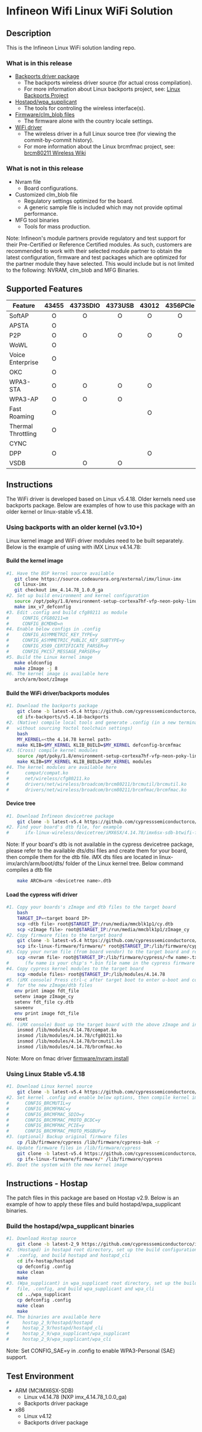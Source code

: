 Infineon Wifi Linux WiFi Solution
=================================

Description
-----------
This is the Infineon Linux WiFi solution landing repo.

### What is in this release
* [Backports driver package](https://github.com/cypresssemiconductorco/ifx-backports)
   * The backports wireless driver source (for actual cross compilation).
   * For more information about Linux backports project, see: [Linux Backports Project](https://backports.wiki.kernel.org/index.php/Main_Page)
* [Hostapd/wpa_supplicant](https://github.com/cypresssemiconductorco/ifx-hostap)
   * The tools for controling the wireless interface(s).
* [Firmware/clm_blob files](https://github.com/cypresssemiconductorco/ifx-linux-firmware)
   * The firmware alone with the country locale settings.
* [WiFi driver](https://github.com/cypresssemiconductorco/ifx-wireless-drivers)
   * The wireless driver in a full Linux source tree (for viewing the commit-by-commit history).
   * For more information about the Linux brcmfmac project, see: [brcm80211 Wireless Wiki](https://wireless.wiki.kernel.org/en/users/drivers/brcm80211)

### What is not in this release
* Nvram file
   * Board configurations.
* Customized clm_blob file
   * Regulatory settings optimized for the board.
   * A generic sample file is included which may not provide optimal performance.
* MFG tool binaries
   * Tools for mass production.

Note: Infineon's module partners provide regulatory and test support for their
Pre-Certified or Reference Certified modules. As such, customers are
recommended to work with their selected module partner to obtain the latest
configuration, firmware and test packages which are optimized for the partner
module they have selected. This would include but is not limited to the
following: NVRAM, clm_blob and MFG Binaries.



Supported Features
------------------
| Feature            | 43455 | 4373SDIO | 4373USB | 43012 | 4356PCIe | 4354 | 43362 | 4343w | 43340 | 4339 | 43570PCIe | 54591PCIe |
|--------------------|:-----:|:--------:|:-------:|:-----:|:--------:|:----:|:-----:|:-----:|:-----:|:----:|:---------:|:---------:|
| SoftAP             |   O   |     O    |    O    |   O   |     O    |   O  |   O   |   O   |   O   |   O  |     O     |     O     |
| APSTA              |   O   |          |         |       |          |      |       |       |       |      |     O     |     O     |
| P2P                |   O   |     O    |    O    |   O   |     O    |   O  |   O   |   O   |   O   |   O  |     O     |     O     |
| WoWL               |   O   |          |         |       |          |      |       |       |       |      |           |           |
| Voice Enterprise   |   O   |          |         |       |          |      |       |       |       |      |           |           |
| OKC                |   O   |          |         |       |          |      |       |       |       |      |           |           |
| WPA3-STA           |   O   |     O    |    O    |   O   |          |      |       |       |       |      |           |           |
| WPA3-AP            |   O   |     O    |    O    |       |          |      |       |       |       |      |           |           |
| Fast Roaming       |   O   |          |         |   O   |          |      |       |       |       |      |           |           |
| Thermal Throttling |   O   |          |         |       |          |      |       |   O   |       |      |           |           |
| CYNC               |       |          |         |       |          |      |       |       |       |      |           |     O     |
| DPP                |   O   |          |         |   O   |          |      |       |       |       |      |           |     O     |
| VSDB               |       |     O    |    O    |       |          |      |       |       |       |      |           |           |



Instructions
------------
The WiFi driver is developed based on Linux v5.4.18. Older kernels need
use backports package. Below are examples of how to use this package
with an older kernel or linux-stable v5.4.18.

### Using backports with an older kernel (v3.10+)

Linux kernel image and WiFi driver modules need to be built separately.
Below is the example of using with iMX Linux v4.14.78:

#### Build the kernel image
```bash
#1. Have the BSP kernel source available
   git clone https://source.codeaurora.org/external/imx/linux-imx
   cd linux-imx
   git checkout imx_4.14.78_1.0.0_ga
#2. Set up build environment and kernel configuration
   source /opt/poky/1.8/environment-setup-cortexa7hf-vfp-neon-poky-linux-gnueabi
   make imx_v7_defconfig
#3. Edit .config and build cfg80211 as module
#     CONFIG_CFG80211=m
#     CONFIG_BCMDHD=n
#4. Enable below configs in .config
#     CONFIG_ASYMMETRIC_KEY_TYPE=y
#     CONFIG_ASYMMETRIC_PUBLIC_KEY_SUBTYPE=y
#     CONFIG_X509_CERTIFICATE_PARSER=y
#     CONFIG_PKCS7_MESSAGE_PARSER=y
#5. Build the Linux kernel image
   make oldconfig
   make zImage -j 8
#6. The kernel image is available here
   arch/arm/boot/zImage
```

#### Build the WiFi driver/backports modules
```bash
#1. Download the backports package
    git clone -b latest-v5.4 https://github.com/cypresssemiconductorco/ifx-backports.git
    cd ifx-backports/v5.4.18-backports
#2. (Native) compile local tools and generate .config (in a new terminal
#   without sourcing Yoctol toolchain settings)
    bash
    MY_KERNEL=<the 4.14.78 kernel path>
    make KLIB=$MY_KERNEL KLIB_BUILD=$MY_KERNEL defconfig-brcmfmac
#3. (Cross) compile kernel modules
    source /opt/poky/1.8/environment-setup-cortexa7hf-vfp-neon-poky-linux-gnueabi
    make KLIB=$MY_KERNEL KLIB_BUILD=$MY_KERNEL modules
#4. The kernel modules are available here
#      compat/compat.ko
#      net/wireless/cfg80211.ko
#      drivers/net/wireless/broadcom/brcm80211/brcmutil/brcmutil.ko
#      drivers/net/wireless/broadcom/brcm80211/brcmfmac/brcmfmac.ko
```

#### Device tree
```bash
#1. Download Infineon devicetree package
    git clone -b latest-v5.4 https://github.com/cypresssemiconductorco/ifx-linux-wireless.git
#2. Find your board's dtb file, for example
#      ifx-linux-wireless/devicetree/iMX6SX/4.14.78/imx6sx-sdb-btwifi-fmac.dtb
```
Note: If your board's dtb is not available in the cypress devicetree
      package, please refer to the available dts/dtsi files and create
      them for your board, then compile them for the dtb file. iMX dts
      files are located in linux-imx/arch/arm/boot/dts/ folder of the
      Linux kernel tree. Below command compiles a dtb file
```bash
    make ARCH=arm <devicetree name>.dtb
```

#### Load the cypress wifi driver
```bash
#1. Copy your boards's zImage and dtb files to the target board
    bash
    TARGET_IP=<target board IP>
    scp <dtb file> root@$TARGET_IP:/run/media/mmcblk1p1/cy.dtb
    scp <zImage file> root@$TARGET_IP:/run/media/mmcblk1p1/zImage_cy
#2. Copy firmware files to the target board
    git clone -b latest-v5.4 https://github.com/cypresssemiconductorco/ifx-linux-firmware.git
    scp ifx-linux-firmware/firmware/* root@$TARGET_IP:/lib/firmware/cypress
#3. Copy your nvram file (from board vendor) to the target board and rename it
    scp <nvram file> root@$TARGET_IP:/lib/firmware/cypress/<fw name>.txt
#      (fw name is your chip's *.bin file name in the cypress firmware package)
#4. Copy cypress kernel modules to the target board
    scp <module files> root@$TARGET_IP:/lib/modules/4.14.78
#5. (iMX console) Press ctrl-c after target boot to enter u-boot and configure it
#   for the new zImage/dtb files
   env print image fdt_file
   setenv image zImage_cy
   setenv fdt_file cy.dtb
   saveenv
   env print image fdt_file
   reset
#6. (iMX console) Boot up the target board with the above zImage and insmod cypress modules
    insmod /lib/modules/4.14.78/compat.ko
    insmod /lib/modules/4.14.78/cfg80211.ko
    insmod /lib/modules/4.14.78/brcmutil.ko
    insmod /lib/modules/4.14.78/brcmfmac.ko
```
Note: More on fmac driver [firmware/nvram install](https://wireless.wiki.kernel.org/en/users/drivers/brcm80211#firmware_installation1)

### Using Linux Stable v5.4.18
```bash
#1. Download Linux kernel source
    git clone -b latest-v5.4 https://github.com/cypresssemiconductorco/ifx-wireless-drivers.git
#2. Set kernel .config and enable below options, then compile kernel image
#      CONFIG_BRCMUTIL=y
#      CONFIG_BRCMFMAC=y
#      CONFIG_BRCMFMAC_SDIO=y
#      CONFIG_BRCMFMAC_PROTO_BCDC=y
#      CONFIG_BRCMFMAC_PCIE=y
#      CONFIG_BRCMFMAC_PROTO_MSGBUF=y
#3. (optional) Backup original firmware files
    cp /lib/firmware/cypress /lib/firmware/cypress-bak -r
#4. Update firmware files in /lib/firmware/cypress
    git clone -b latest-v5.4 https://github.com/cypresssemiconductorco/ifx-linux-firmware.git
    cp ifx-linux-firmware/firmware/* /lib/firmware/cypress
#5. Boot the system with the new kernel image
```


Instructions - Hostap
---------------------
The patch files in this package are based on Hostap v2.9. Below is an example
of how to apply these files and build hostapd/wpa_supplicant binaries.

### Build the hostapd/wpa_supplicant binaries
```bash
#1. Download Hostap source
    git clone -b latest-2_9 https://github.com/cypresssemiconductorco/ifx-hostap.git
#2. (Hostapd) in hostapd root directory, set up the build configuration file,
#   .config, and build hostapd and hostapd_cli
    cd ifx-hostap/hostapd
    cp defconfig .config
    make clean
    make
#3. (Wpa_supplicant) in wpa_supplicant root directory, set up the build configuration
#   file, .config, and build wpa_supplicant and wpa_cli
    cd ../wpa_supplicant
    cp defconfig .config
    make clean
    make
#4. The binaries are available here
#     hostap_2_9/hostapd/hostapd
#     hostap_2_9/hostapd/hostapd_cli
#     hostap_2_9/wpa_supplicant/wpa_supplicant
#     hostap_2_9/wpa_supplicant/wpa_cli
```
Note: Set CONFIG_SAE=y in .config to enable WPA3-Personal (SAE) support.


Test Environment
----------------
* ARM (MCIMX6SX-SDB)
   * Linux v4.14.78 (NXP imx_4.14.78_1.0.0_ga)
   * Backports driver package
* x86
   * Linux v4.12
   * Backports driver package

